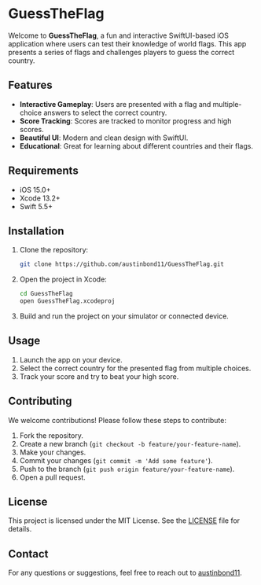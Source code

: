 # GuessTheFlag

Welcome to **GuessTheFlag**, a fun and interactive SwiftUI-based iOS application where users can test their knowledge of world flags. This app presents a series of flags and challenges players to guess the correct country.

## Features

-  **Interactive Gameplay**: Users are presented with a flag and multiple-choice answers to select the correct country.
-  **Score Tracking**: Scores are tracked to monitor progress and high scores.
-  **Beautiful UI**: Modern and clean design with SwiftUI.
-  **Educational**: Great for learning about different countries and their flags.

## Requirements

-  iOS 15.0+
-  Xcode 13.2+
-  Swift 5.5+

## Installation

1. Clone the repository:

    ```bash
    git clone https://github.com/austinbond11/GuessTheFlag.git
    ```

2. Open the project in Xcode:

    ```bash
    cd GuessTheFlag
    open GuessTheFlag.xcodeproj
    ```

3. Build and run the project on your simulator or connected device.

## Usage

1. Launch the app on your device.
2. Select the correct country for the presented flag from multiple choices.
3. Track your score and try to beat your high score.

## Contributing

We welcome contributions! Please follow these steps to contribute:

1. Fork the repository.
2. Create a new branch (`git checkout -b feature/your-feature-name`).
3. Make your changes.
4. Commit your changes (`git commit -m 'Add some feature'`).
5. Push to the branch (`git push origin feature/your-feature-name`).
6. Open a pull request.

## License

This project is licensed under the MIT License. See the [LICENSE](LICENSE) file for details.

## Contact

For any questions or suggestions, feel free to reach out to [austinbond11](https://github.com/austinbond11).

